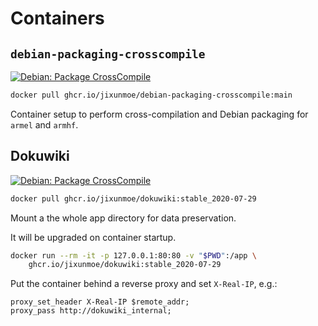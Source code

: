 # Containers

## `debian-packaging-crosscompile`

[![Debian: Package CrossCompile](https://github.com/jixunmoe/containers/actions/workflows/debian-packaging-crosscompile.yml/badge.svg)](https://github.com/jixunmoe/containers/actions/workflows/debian-packaging-crosscompile.yml)

```sh
docker pull ghcr.io/jixunmoe/debian-packaging-crosscompile:main
```

Container setup to perform cross-compilation and Debian packaging for
`armel` and `armhf`.

## Dokuwiki

[![Debian: Package CrossCompile](https://github.com/jixunmoe/containers/actions/workflows/debian-packaging-crosscompile.yml/badge.svg)](https://github.com/jixunmoe/containers/actions/workflows/debian-packaging-crosscompile.yml)

```sh
docker pull ghcr.io/jixunmoe/dokuwiki:stable_2020-07-29
```

Mount a the whole app directory for data preservation.

It will be upgraded on container startup.

```sh
docker run --rm -it -p 127.0.0.1:80:80 -v "$PWD":/app \
    ghcr.io/jixunmoe/dokuwiki:stable_2020-07-29
```

Put the container behind a reverse proxy and set `X-Real-IP`, e.g.:

```
proxy_set_header X-Real-IP $remote_addr;
proxy_pass http://dokuwiki_internal;
```
